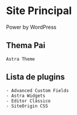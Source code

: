 # Site Principal
Power by WordPress


## Thema Pai

	Astra Theme

## Lista de plugins

	- Advanced Custom Fields
	- Astra Widgets
	- Editor Clássico
	- SiteOrigin CSS
